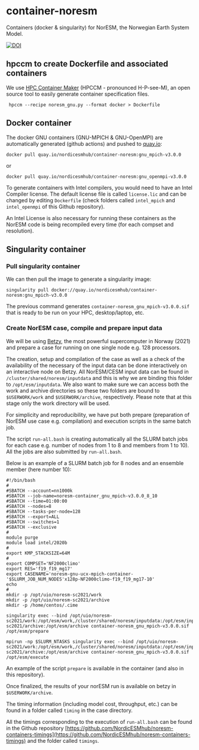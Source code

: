 # container-noresm

Containers (docker &amp; singularity) for NorESM, the Norwegian Earth System Model.

[![DOI](https://zenodo.org/badge/355181297.svg)](https://zenodo.org/badge/latestdoi/355181297)

## hpccm to create Dockerfile and associated containers

We use [HPC Container Maker](https://github.com/NVIDIA/hpc-container-maker)  (HPCCM - pronounced H-P-see-M), an open source tool to easily generate container specification files.

```
 hpccm --recipe noresm_gnu.py --format docker > Dockerfile
```

## Docker container

The docker GNU containers (GNU-MPICH & GNU-OpenMPI) are automatically generated (github actions) and pushed to [quay.io](https://quay.io/):

```
docker pull quay.io/nordicesmhub/container-noresm:gnu_mpich-v3.0.0
```

or 

```
docker pull quay.io/nordicesmhub/container-noresm:gnu_openmpi-v3.0.0
```

To generate containers with Intel compilers, you would need to have an Intel Compiler license. The default
license file is called `license.lic` and can be changed by editing `Dockerfile` (check folders called `intel_mpich` and `intel_openmpi` of this Github repository).

An Intel License is also necessary for running these containers as the NorESM code is being recompiled every time (for each compset and resolution).

## Singularity container

### Pull singularity container

We can then pull the image to generate a singularity image:

```
singularity pull docker://quay.io/nordicesmhub/container-noresm:gnu_mpich-v3.0.0
```

The previous command generates `container-noresm_gnu_mpich-v3.0.0.sif` that is ready to be run on your HPC, desktop/laptop, etc.

### Create NorESM case, compile and prepare input data

We will be using [Betzy](https://documentation.sigma2.no/hpc_machines/betzy.html), the most powerful supercomputer in Norway (2021) and prepare a case for running on one single node e.g. 128 processors. 

The creation, setup and compilation of the case as well as a check of the availability of the necessary of the input data can be done interactively on an interactive node on Betzy. All NorESM/CESM input data can be found in `/cluster/shared/noresm/inputdata` and this is why we are binding this folder to  `/opt/esm/inputdata`. We also want to make sure we can access both the work and archive directories so these two folders are bound to `$USERWORK/work` and `$USERWORK/archive`, respectively. Please note that at this stage only the work directory will be used.

For simplicity and reproducibility, we have put both prepare (preparation of NorESM use case e.g. compilation) and execution scripts in the same batch job.

The script `run-all.bash` is creating automatically all the SLURM batch jobs for each case e.g. number of nodes from 1 to 8 and members from 1 to 10). All the jobs are also submitted by `run-all.bash`.

Below is an example of a SLURM batch job for 8 nodes and an ensemble member (here number 10):

```
#!/bin/bash
#
#SBATCH --account=nn1000k
#SBATCH --job-name=noresm-container_gnu_mpich-v3.0.0_8_10
#SBATCH --time=01:00:00
#SBATCH --nodes=8
#SBATCH --tasks-per-node=128
#SBATCH --export=ALL
#SBATCH --switches=1
#SBATCH --exclusive
#
module purge
module load intel/2020b
#
export KMP_STACKSIZE=64M
#
export COMPSET='NF2000climo'
export RES='f19_f19_mg17'
export CASENAME='noresm-gnu-ucx-mpich-container-'$SLURM_JOB_NUM_NODES'x128p-NF2000climo-f19_f19_mg17-10'
echo
#
mkdir -p /opt/uio/noresm-sc2021/work
mkdir -p /opt/uio/noresm-sc2021/archive
mkdir -p /home/centos/.cime

singularity exec --bind /opt/uio/noresm-sc2021/work:/opt/esm/work,/cluster/shared/noresm/inputdata:/opt/esm/inputdata,/opt/uio/noresm-sc2021/archive:/opt/esm/archive container-noresm_gnu_mpich-v3.0.0.sif /opt/esm/prepare

mpirun -np $SLURM_NTASKS singularity exec --bind /opt/uio/noresm-sc2021/work:/opt/esm/work,/cluster/shared/noresm/inputdata:/opt/esm/inputdata,/opt/uio/noresm-sc2021/archive:/opt/esm/archive container-noresm_gnu_mpich-v3.0.0.sif /opt/esm/execute

```

An example of the script `prepare` is available in the container (and also in this repository).

Once finalized, the results of your norESM run is available on betzy in `$USERWORK/archive`.

The timing information (including model cost, throughput, etc.) can be found in a folder called `timing` in the case directory.

All the timings corresponding to the execution of `run-all.bash` can be found in the Github repository [https://github.com/NordicESMhub/noresm-containers-timings](https://github.com/NordicESMhub/noresm-containers-timings) and the folder called `timings`.

